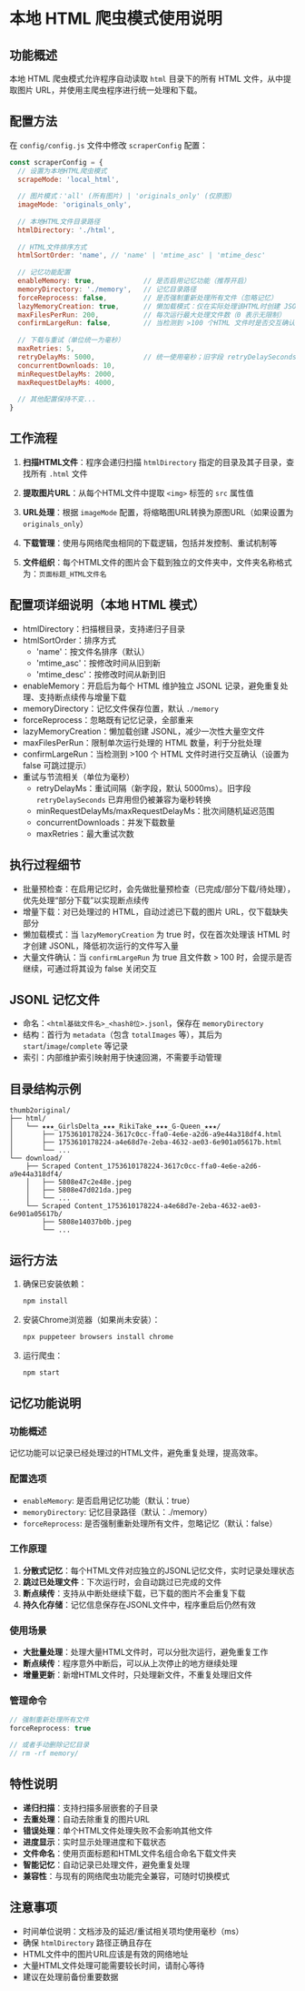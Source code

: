 # 本地 HTML 爬虫模式使用说明

## 功能概述

本地 HTML 爬虫模式允许程序自动读取 `html` 目录下的所有 HTML 文件，从中提取图片 URL，并使用主爬虫程序进行统一处理和下载。

## 配置方法

在 `config/config.js` 文件中修改 `scraperConfig` 配置：

```javascript
const scraperConfig = {
  // 设置为本地HTML爬虫模式
  scrapeMode: 'local_html',
  
  // 图片模式：'all' (所有图片) | 'originals_only' (仅原图)
  imageMode: 'originals_only',
  
  // 本地HTML文件目录路径
  htmlDirectory: './html',
  
  // HTML文件排序方式
  htmlSortOrder: 'name', // 'name' | 'mtime_asc' | 'mtime_desc'
  
  // 记忆功能配置
  enableMemory: true,            // 是否启用记忆功能（推荐开启）
  memoryDirectory: './memory',   // 记忆目录路径
  forceReprocess: false,         // 是否强制重新处理所有文件（忽略记忆）
  lazyMemoryCreation: true,      // 懒加载模式：仅在实际处理该HTML时创建 JSONL
  maxFilesPerRun: 200,           // 每次运行最大处理文件数（0 表示无限制）
  confirmLargeRun: false,        // 当检测到 >100 个HTML 文件时是否交互确认
  
  // 下载与重试（单位统一为毫秒）
  maxRetries: 5,
  retryDelayMs: 5000,            // 统一使用毫秒；旧字段 retryDelaySeconds 已弃用
  concurrentDownloads: 10,
  minRequestDelayMs: 2000,
  maxRequestDelayMs: 4000,
  
  // 其他配置保持不变...
}
```

## 工作流程

1. **扫描HTML文件**：程序会递归扫描 `htmlDirectory` 指定的目录及其子目录，查找所有 `.html` 文件

2. **提取图片URL**：从每个HTML文件中提取 `<img>` 标签的 `src` 属性值

3. **URL处理**：根据 `imageMode` 配置，将缩略图URL转换为原图URL（如果设置为 `originals_only`）

4. **下载管理**：使用与网络爬虫相同的下载逻辑，包括并发控制、重试机制等

5. **文件组织**：每个HTML文件的图片会下载到独立的文件夹中，文件夹名称格式为：`页面标题_HTML文件名`

## 配置项详细说明（本地 HTML 模式）

- htmlDirectory：扫描根目录，支持递归子目录
- htmlSortOrder：排序方式
  - 'name'：按文件名排序（默认）
  - 'mtime_asc'：按修改时间从旧到新
  - 'mtime_desc'：按修改时间从新到旧
- enableMemory：开启后为每个 HTML 维护独立 JSONL 记录，避免重复处理、支持断点续传与增量下载
- memoryDirectory：记忆文件保存位置，默认 `./memory`
- forceReprocess：忽略既有记忆记录，全部重来
- lazyMemoryCreation：懒加载创建 JSONL，减少一次性大量空文件
- maxFilesPerRun：限制单次运行处理的 HTML 数量，利于分批处理
- confirmLargeRun：当检测到 >100 个 HTML 文件时进行交互确认（设置为 false 可跳过提示）
- 重试与节流相关（单位为毫秒）
  - retryDelayMs：重试间隔（新字段，默认 5000ms）。旧字段 `retryDelaySeconds` 已弃用但仍被兼容为毫秒转换
  - minRequestDelayMs/maxRequestDelayMs：批次间随机延迟范围
  - concurrentDownloads：并发下载数量
  - maxRetries：最大重试次数

## 执行过程细节

- 批量预检查：在启用记忆时，会先做批量预检查（已完成/部分下载/待处理），优先处理“部分下载”以实现断点续传
- 增量下载：对已处理过的 HTML，自动过滤已下载的图片 URL，仅下载缺失部分
- 懒加载模式：当 `lazyMemoryCreation` 为 true 时，仅在首次处理该 HTML 时才创建 JSONL，降低初次运行的文件写入量
- 大量文件确认：当 `confirmLargeRun` 为 true 且文件数 > 100 时，会提示是否继续，可通过将其设为 false 关闭交互

## JSONL 记忆文件

- 命名：`<html基础文件名>_<hash8位>.jsonl`，保存在 `memoryDirectory`
- 结构：首行为 `metadata`（包含 `totalImages` 等），其后为 `start`/`image`/`complete` 等记录
- 索引：内部维护索引映射用于快速回溯，不需要手动管理

## 目录结构示例

```
thumb2original/
├── html/
│   └── ★★★_GirlsDelta_★★★_RikiTake_★★★_G-Queen_★★★/
│       ├── 1753610178224-3617c0cc-ffa0-4e6e-a2d6-a9e44a318df4.html
│       ├── 1753610178224-a4e68d7e-2eba-4632-ae03-6e901a05617b.html
│       └── ...
└── download/
    ├── Scraped Content_1753610178224-3617c0cc-ffa0-4e6e-a2d6-a9e44a318df4/
    │   ├── 5808e47c2e48e.jpeg
    │   ├── 5808e47d021da.jpeg
    │   └── ...
    └── Scraped Content_1753610178224-a4e68d7e-2eba-4632-ae03-6e901a05617b/
        ├── 5808e14037b0b.jpeg
        └── ...
```

## 运行方法

1. 确保已安装依赖：
   ```bash
   npm install
   ```

2. 安装Chrome浏览器（如果尚未安装）：
   ```bash
   npx puppeteer browsers install chrome
   ```

3. 运行爬虫：
   ```bash
   npm start
   ```

## 记忆功能说明

### 功能概述
记忆功能可以记录已经处理过的HTML文件，避免重复处理，提高效率。

### 配置选项
- `enableMemory`: 是否启用记忆功能（默认：true）
- `memoryDirectory`: 记忆目录路径（默认：./memory）
- `forceReprocess`: 是否强制重新处理所有文件，忽略记忆（默认：false）

### 工作原理
1. **分散式记忆**：每个HTML文件对应独立的JSONL记忆文件，实时记录处理状态
2. **跳过已处理文件**：下次运行时，会自动跳过已完成的文件
3. **断点续传**：支持从中断处继续下载，已下载的图片不会重复下载
4. **持久化存储**：记忆信息保存在JSONL文件中，程序重启后仍然有效

### 使用场景
- **大批量处理**：处理大量HTML文件时，可以分批次运行，避免重复工作
- **断点续传**：程序意外中断后，可以从上次停止的地方继续处理
- **增量更新**：新增HTML文件时，只处理新文件，不重复处理旧文件

### 管理命令
```javascript
// 强制重新处理所有文件
forceReprocess: true

// 或者手动删除记忆目录
// rm -rf memory/
```

## 特性说明

- **递归扫描**：支持扫描多层嵌套的子目录
- **去重处理**：自动去除重复的图片URL
- **错误处理**：单个HTML文件处理失败不会影响其他文件
- **进度显示**：实时显示处理进度和下载状态
- **文件命名**：使用页面标题和HTML文件名组合命名下载文件夹
- **智能记忆**：自动记录已处理文件，避免重复处理
- **兼容性**：与现有的网络爬虫功能完全兼容，可随时切换模式

## 注意事项

- 时间单位说明：文档涉及的延迟/重试相关项均使用毫秒（ms）
- 确保 `htmlDirectory` 路径正确且存在
- HTML文件中的图片URL应该是有效的网络地址
- 大量HTML文件处理可能需要较长时间，请耐心等待
- 建议在处理前备份重要数据